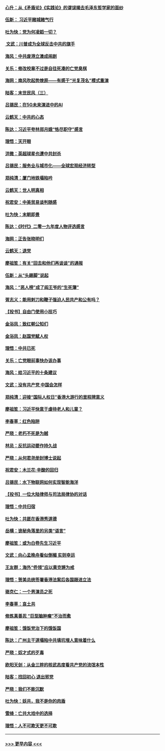 #### [心升：从《矛盾论》《实践论》的谬误揭去毛泽东哲学家的面纱](../pages/nsc993/n11736962.md?t=12220055) 
#### [伍新： 习近平赌城赌气行](../pages/nsc993/n11736929.md?t=12220055) 
#### [吐为快：党为何凌蹈一切？](../pages/nsc993/n11736915.md?t=12220055) 
#### [ 文武：川普成为全球反击中共的旗手](../pages/nsc993/n11736882.md?t=12220055) 
#### [海风：中共废港立澳成闹剧](../pages/nsc993/n11735857.md?t=12220055) 
#### [关乐：修改校章不过是自往死凑的亡党臭棋](../pages/nsc993/n11735097.md?t=12220055) 
#### [海网：南风吹起势燎原——有感于“光复茂名”模式重演](../pages/nsc993/n11732308.md?t=12220055) 
#### [陆客：末世民风（三）](../pages/nsc993/n11732211.md?t=12220055) 
#### [吕锡民：在5G未来演进中的AI](../pages/nsc993/n11730010.md?t=12220055) 
#### [云鹤天：中共的心态](../pages/nsc993/n11729906.md?t=12220055) 
#### [陈达：习近平夸林郑月娥“恪尽职守”感言](../pages/nsc993/n11729881.md?t=12220055) 
#### [理悟：天开眼](../pages/nsc993/n11729699.md?t=12220055) 
#### [洪微：英超球星也遭中共封杀](../pages/nsc993/n11727243.md?t=12220055) 
#### [吕锡民：服务业与城市化——全球宏观经济转型](../pages/nsc993/n11725845.md?t=12220055) 
#### [郑纯清：厦门地铁塌陷吟](../pages/nsc993/n11725813.md?t=12220055) 
#### [云鹤天：世人明真相](../pages/nsc993/n11725621.md?t=12220055) 
#### [祝君安：中美贸易谈判随感](../pages/nsc993/n11725609.md?t=12220055) 
#### [吐为快：末朝即景](../pages/nsc993/n11723365.md?t=12220055) 
#### [陈达：《时代》二零一九年度人物评选感言](../pages/nsc993/n11723337.md?t=12220055) 
#### [海网：正告张晓明们](../pages/nsc993/n11723228.md?t=12220055) 
#### [云鹤天：退党](../pages/nsc993/n11723056.md?t=12220055) 
#### [廖祖笙：有关“回去和他们再谈谈”的通报](../pages/nsc993/n11722442.md?t=12220055) 
#### [伍新：从“头踢脚”说起](../pages/nsc993/n11722429.md?t=12220055) 
#### [海风：“恶人榜”成了阎王爷的“生死簿”](../pages/nsc993/n11722272.md?t=12220055) 
#### [胥志义：能用剌刀和鞭子强迫人民共产和公有吗？](../pages/nsc993/n11720569.md?t=12220055) 
#### [【投书】自由门使用小技巧](../pages/nsc993/n11720180.md?t=12220055) 
#### [金浴凤：致红朝公知们](../pages/nsc993/n11720563.md?t=12220055) 
#### [金浴凤：赵国党赋人权](../pages/nsc993/n11720533.md?t=12220055) 
#### [理悟：中共已死](../pages/nsc993/n11720233.md?t=12220055) 
#### [关乐：亡党眼前事快办该办事](../pages/nsc993/n11719160.md?t=12220055) 
#### [海风：给习近平的十条建议](../pages/nsc993/n11717616.md?t=12220055) 
#### [文武：没有共产党 中国会怎样](../pages/nsc993/n11717584.md?t=12220055) 
#### [郑纯清：迎接“国际人权日”香港大游行的里程牌意义](../pages/nsc993/n11717417.md?t=12220055) 
#### [廖祖笙：习近平快意于虐待老人和儿童？](../pages/nsc993/n11715313.md?t=12220055) 
#### [李春草：红色陷阱](../pages/nsc993/n11715029.md?t=12220055) 
#### [严晓：老朽不死是为贼](../pages/nsc993/n11712910.md?t=12220055) 
#### [林忌：反抗运动要作持久战](../pages/nsc993/n11712623.md?t=12220055) 
#### [严晓：从何君尧册封博士说起](../pages/nsc993/n11712465.md?t=12220055) 
#### [祝君安：木兰花·辛酸的回归](../pages/nsc993/n11712381.md?t=12220055) 
#### [吕锡民：水下物联网如何实现智能海洋](../pages/nsc993/n11711158.md?t=12220055) 
#### [【投书】一位大陆律师与司法局律协的对话](../pages/nsc993/n11709675.md?t=12220055) 
#### [理悟：中共归宿](../pages/nsc993/n11710059.md?t=12220055) 
#### [吐为快：共匪在香港秀道德](../pages/nsc993/n11709979.md?t=12220055) 
#### [岳横：诡秘角落里的另类“语言”](../pages/nsc993/n11709792.md?t=12220055) 
#### [廖祖笙：或为白卷先生习近平](../pages/nsc993/n11708330.md?t=12220055) 
#### [文武：向心孟晚舟看似倒楣 实则幸运](../pages/nsc993/n11708236.md?t=12220055) 
#### [王友群：海外“侨领”应以黄克锵为戒](../pages/nsc993/n11706176.md?t=12220055) 
#### [理悟：贺美总统签署香港法案后各国跟进立法](../pages/nsc993/n11706853.md?t=12220055) 
#### [骆克仁：一个男演员之死](../pages/nsc993/n11706677.md?t=12220055) 
#### [李春草：哀土共](../pages/nsc993/n11706255.md?t=12220055) 
#### [修炼真善忍 “巨型脑肿瘤”不治而愈](../pages/nsc993/n11705340.md?t=12220055) 
#### [廖祖笙：饿饭党治下的饿饭国](../pages/nsc993/n11705085.md?t=12220055) 
#### [陈达：广州主干道塌陷中共填坑埋人意味着什么](../pages/nsc993/n11705046.md?t=12220055) 
#### [严晓：奴才式的歹毒](../pages/nsc993/n11704826.md?t=12220055) 
#### [欧阳天剑：从金三胖的核武态度看共产党的流氓本性](../pages/nsc993/n11702238.md?t=12220055) 
#### [陆客：找回初心 退出邪党](../pages/nsc993/n11702213.md?t=12220055) 
#### [严晓：我们不能沉默](../pages/nsc993/n11702110.md?t=12220055) 
#### [吐为快：妖共，我不是你的肉盾](../pages/nsc993/n11701366.md?t=12220055) 
#### [雪绮：亡共大戏中的选择](../pages/nsc993/n11699922.md?t=12220055) 
#### [理悟：人不可欺天更不可欺](../pages/nsc993/n11699657.md?t=12220055) 

----
#### [ >>> 更早内容 <<< ](../indexes/nsc993-earlier.md)
